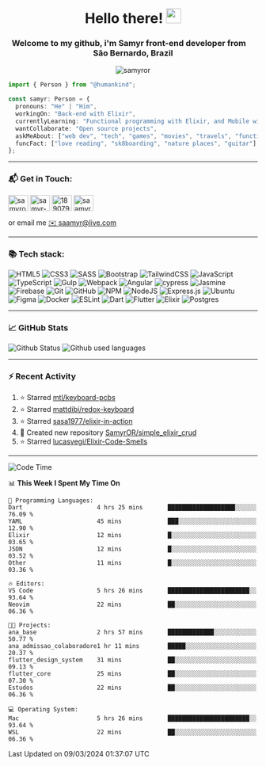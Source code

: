 <h1 align="center">Hello there! <img src="https://raw.githubusercontent.com/iampavangandhi/iampavangandhi/master/gifs/Hi.gif" width="30px"></h1>
<h3 align="center">Welcome to my github, i'm Samyr front-end developer from  <img src="https://cdn-icons-png.flaticon.com/512/197/197386.png" width="13"/>  <b>São Bernardo, Brazil</b></h3>

<p align="center"> <img src="https://komarev.com/ghpvc/?username=samyror&label=Profile%20views&color=0e75b6&style=flat" alt="samyror" /> </p>

```typescript
import { Person } from "@humankind";

const samyr: Person = {
  pronouns: "He" | "Him",
  workingOn: "Back-end with Elixir",
  currentlyLearning: "Functional programming with Elixir, and Mobile with Flutter",
  wantCollaborate: "Open source projects",
  askMeAbout: ["web dev", "tech", "games", "movies", "travels", "functional programming", "mobile"],
  funcFact: ["love reading", "sk8boarding", "nature places", "guitar"],
};
```

---

### 📬 Get in Touch:

<p align="left">
<a href="https://codepen.io/samyror" target="blank"><img align="center" src="https://cdn.jsdelivr.net/gh/devicons/devicon/icons/codepen/codepen-plain.svg" alt="samyror" height="32" width="40" /></a>
<a href="https://linkedin.com/in/samyr-ribeiro-82a720145" target="blank"><img align="center" src="https://cdn.jsdelivr.net/gh/devicons/devicon/icons/linkedin/linkedin-plain.svg" alt="samyr-ribeiro-82a720145" height="32" width="40" /></a>
<a href="https://pt.stackoverflow.com/users/189079" target="blank"><img align="center"  src="https://cdn.jsdelivr.net/npm/simple-icons@v5/icons/stackoverflow.svg" alt="189079" height="32" width="40" /></a>
<a href="https://www.hackerrank.com/saamyr" target="blank"><img align="center" src="https://cdn.jsdelivr.net/npm/simple-icons@v5/icons/hackerrank.svg" alt="saamyr" height="32" width="40" /></a>
</p>

or email me [✉️ saamyr@live.com](mailto:saamyr@live.com)

---

### 📚 Tech stack:

![HTML5](https://img.shields.io/badge/html5-%23E34F26.svg?style=for-the-badge&logo=html5&logoColor=white)
![CSS3](https://img.shields.io/badge/css3-%231572B6.svg?style=for-the-badge&logo=css3&logoColor=white)
![SASS](https://img.shields.io/badge/SASS-hotpink.svg?style=for-the-badge&logo=SASS&logoColor=white)
![Bootstrap](https://img.shields.io/badge/bootstrap-%23563D7C.svg?style=for-the-badge&logo=bootstrap&logoColor=white)
![TailwindCSS](https://img.shields.io/badge/tailwindcss-%2338B2AC.svg?style=for-the-badge&logo=tailwind-css&logoColor=white)
![JavaScript](https://img.shields.io/badge/javascript-%23323330.svg?style=for-the-badge&logo=javascript&logoColor=%23F7DF1E)
![TypeScript](https://img.shields.io/badge/typescript-%23007ACC.svg?style=for-the-badge&logo=typescript&logoColor=white)
![Gulp](https://img.shields.io/badge/GULP-%23CF4647.svg?style=for-the-badge&logo=gulp&logoColor=white)
![Webpack](https://img.shields.io/badge/webpack-%238DD6F9.svg?style=for-the-badge&logo=webpack&logoColor=black)
![Angular](https://img.shields.io/badge/angular-%23DD0031.svg?style=for-the-badge&logo=angular&logoColor=white)
![cypress](https://img.shields.io/badge/-cypress-%23E5E5E5?style=for-the-badge&logo=cypress&logoColor=058a5e)
![Jasmine](https://img.shields.io/badge/-Jasmine-%238A4182?style=for-the-badge&logo=Jasmine&logoColor=white)
![Firebase](https://img.shields.io/badge/firebase-%23039BE5.svg?style=for-the-badge&logo=firebase)
![Git](https://img.shields.io/badge/git-%23F05033.svg?style=for-the-badge&logo=git&logoColor=white)
![GitHub](https://img.shields.io/badge/github-%23121011.svg?style=for-the-badge&logo=github&logoColor=white)
![NPM](https://img.shields.io/badge/NPM-%23000000.svg?style=for-the-badge&logo=npm&logoColor=white)
![NodeJS](https://img.shields.io/badge/node.js-6DA55F?style=for-the-badge&logo=node.js&logoColor=white)
![Express.js](https://img.shields.io/badge/express.js-%23404d59.svg?style=for-the-badge&logo=express&logoColor=%2361DAFB)
![Ubuntu](https://img.shields.io/badge/Ubuntu-E95420?style=for-the-badge&logo=ubuntu&logoColor=white)
![Figma](https://img.shields.io/badge/figma-%23F24E1E.svg?style=for-the-badge&logo=figma&logoColor=white)
![Docker](https://img.shields.io/badge/docker-%230db7ed.svg?style=for-the-badge&logo=docker&logoColor=white)
![ESLint](https://img.shields.io/badge/ESLint-4B3263?style=for-the-badge&logo=eslint&logoColor=white)
![Dart](https://img.shields.io/badge/dart-%230175C2.svg?style=for-the-badge&logo=dart&logoColor=white)
![Flutter](https://img.shields.io/badge/Flutter-%2302569B.svg?style=for-the-badge&logo=Flutter&logoColor=white)
![Elixir](https://img.shields.io/badge/elixir-%234B275F.svg?style=for-the-badge&logo=elixir&logoColor=white)
![Postgres](https://img.shields.io/badge/postgres-%23316192.svg?style=for-the-badge&logo=postgresql&logoColor=white)

---

### 📈 GitHub Stats

![Github Status](https://github-readme-stats.vercel.app/api?username=SamyrOR&show_icons=true&bg_color=FFF&title_color=b80f0a&text_color=000&icon_color=b80f0a&border_color=a9a9a9&line_height=20)
![Github used languages](https://github-readme-stats.vercel.app/api/top-langs?username=samyror&show_icons=true&locale=en&layout=compact&bg_color=FFF&title_color=b80f0a&text_color=000&icon_color=b80f0a&border_color=a9a9a9)

---

### ⚡ Recent Activity

<!--RECENT_ACTIVITY:start-->
1. ⭐ Starred [mtl/keyboard-pcbs](https://github.com/mtl/keyboard-pcbs)
2. ⭐ Starred [mattdibi/redox-keyboard](https://github.com/mattdibi/redox-keyboard)
3. ⭐ Starred [sasa1977/elixir-in-action](https://github.com/sasa1977/elixir-in-action)
4. 📔 Created new repository [SamyrOR/simple_elixir_crud](https://github.com/SamyrOR/simple_elixir_crud)
5. ⭐ Starred [lucasvegi/Elixir-Code-Smells](https://github.com/lucasvegi/Elixir-Code-Smells)
<!--RECENT_ACTIVITY:end-->

---

<!--START_SECTION:waka-->
![Code Time](http://img.shields.io/badge/Code%20Time-1%2C998%20hrs%2024%20mins-blue)

📊 **This Week I Spent My Time On** 

```text
💬 Programming Languages: 
Dart                     4 hrs 25 mins       ███████████████████░░░░░░   76.09 % 
YAML                     45 mins             ███░░░░░░░░░░░░░░░░░░░░░░   12.90 % 
Elixir                   12 mins             █░░░░░░░░░░░░░░░░░░░░░░░░   03.65 % 
JSON                     12 mins             █░░░░░░░░░░░░░░░░░░░░░░░░   03.52 % 
Other                    11 mins             █░░░░░░░░░░░░░░░░░░░░░░░░   03.36 % 

🔥 Editors: 
VS Code                  5 hrs 26 mins       ███████████████████████░░   93.64 % 
Neovim                   22 mins             ██░░░░░░░░░░░░░░░░░░░░░░░   06.36 % 

🐱‍💻 Projects: 
ana_base                 2 hrs 57 mins       █████████████░░░░░░░░░░░░   50.77 % 
ana_admissao_colaboradore1 hr 11 mins        █████░░░░░░░░░░░░░░░░░░░░   20.37 % 
flutter_design_system    31 mins             ██░░░░░░░░░░░░░░░░░░░░░░░   09.13 % 
flutter_core             25 mins             ██░░░░░░░░░░░░░░░░░░░░░░░   07.30 % 
Estudos                  22 mins             ██░░░░░░░░░░░░░░░░░░░░░░░   06.36 % 

💻 Operating System: 
Mac                      5 hrs 26 mins       ███████████████████████░░   93.64 % 
WSL                      22 mins             ██░░░░░░░░░░░░░░░░░░░░░░░   06.36 % 
```


 Last Updated on 09/03/2024 01:37:07 UTC
<!--END_SECTION:waka-->
